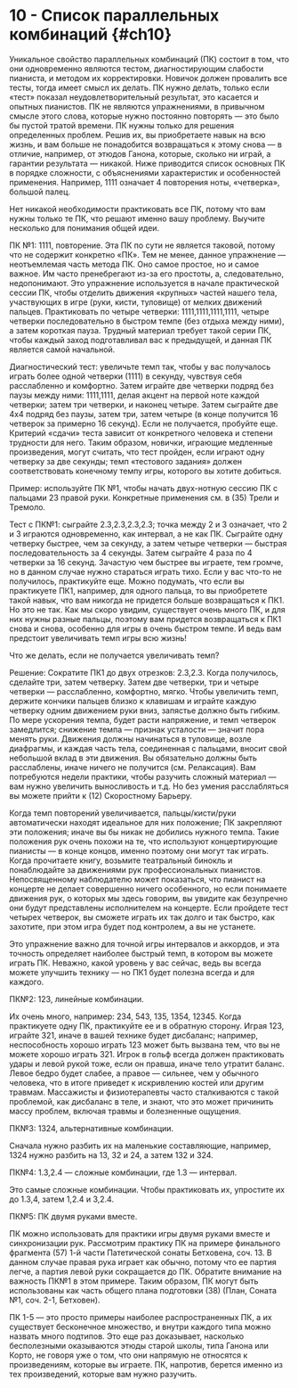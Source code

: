 # 10 - Список параллельных комбинаций {#ch10}

Уникальное свойство параллельных комбинаций (ПК) состоит в том, что они одновременно являются тестом, диагностирующим слабости пианиста, и методом их корректировки. Новичок должен провалить все тесты, тогда имеет смысл их делать. ПК нужно делать, только если «тест» показал неудовлетворительный результат, это касается и опытных пианистов. ПК не являются упражнениями, в привычном смысле этого слова, которые нужно постоянно повторять — это было бы пустой тратой времени. ПК нужны только для решения определенных проблем. Решив их, вы приобретаете навык на всю жизнь, и вам больше не понадобится возвращаться к этому снова — в отличие, например, от этюдов Ганона, которые, сколько ни играй, а гарантии результата — никакой. Ниже приводится список основных ПК в порядке сложности, с объяснениями характеристик и особенностей применения. Например, 1111 означает 4 повторения ноты, «четверка», большой палец.

Нет никакой необходимости практиковать все ПК, потому что вам нужны только те ПК, что решают именно вашу проблему. Выучите несколько для понимания общей идеи.

ПК №1: 1111, повторение. Эта ПК по сути не является таковой, потому что не содержит конкретно «ПК». Тем не менее, данное упражнение — неотъемлемая часть метода ПК. Оно самое простое, но и самое важное. Им часто пренебрегают из-за его простоты, а, следовательно, недопонимают. Это упражнение используется в начале практической сессии ПК, чтобы отделить движения «крупных» частей нашего тела, участвующих в игре (руки, кисти, туловище) от мелких движений пальцев. Практиковать по четыре четверки: 1111,1111,1111,1111, четыре четверки последовательно в быстром темпе (без отдыха между ними), а затем короткая пауза. Трудный материал требует такой серии ПК, чтобы каждый заход подготавливал вас к предыдущей, и данная ПК является самой начальной.

Диагностический тест: увеличьте темп так, чтобы у вас получалось играть более одной четверки (1111) в секунду, чувствуя себя расслабленно и комфортно. Затем играйте две четверки подряд без паузы между ними: 1111,1111, делая акцент на первой ноте каждой четверки; затем три четверки, и наконец четыре. Затем сыграйте две 4х4 подряд без паузы, затем три, затем четыре (в конце получится 16 четверок за примерно 16 секунд). Если не получается, пробуйте еще. Критерий «сдачи» теста зависит от конкретного человека и степени трудности для него. Таким образом, новички, играющие медленные произведения, могут считать, что тест пройден, если играют одну четверку за две секунды; темп «тестового задания» должен соответствовать конечному темпу игры, которого вы хотите добиться.

Пример: используйте ПК №1, чтобы начать двух-нотную сессию ПК с пальцами 23 правой руки. Конкретные применения см. в (35) Трели и Тремоло.

Тест с ПК№1: сыграйте 2.3,2.3,2.3,2.3; точка между 2 и 3 означает, что 2 и 3 играются одновременно, как интервал, а не как ПК. Сыграйте одну четверку быстрее, чем за секунду, а затем четыре четверки — быстрая последовательность за 4 секунды. Затем сыграйте 4 раза по 4 четверки за 16 секунд. Зачастую чем быстрее вы играете, тем громче, но в данном случае нужно стараться играть тихо. Если у вас что-то не получилось, практикуйте еще. Можно подумать, что если вы практикуете ПК1, например, для одного пальца, то вы приобретете такой навык, что вам никогда не придется больше возвращаться к ПК1. Но это не так. Как мы скоро увидим, существует очень много ПК, и для них нужны разные пальцы, поэтому вам придется возвращаться к ПК1 снова и снова, особенно для игры в очень быстром темпе. И ведь вам предстоит увеличивать темп игры всю жизнь!

Что же делать, если не получается увеличивать темп?

Решение: Сократите ПК1 до двух отрезков: 2.3,2.3. Когда получилось, сделайте три, затем четверку. Затем две четверки, три и четыре четверки — расслабленно, комфортно, мягко. Чтобы увеличить темп, держите кончики пальцев близко к клавишам и играйте каждую четверку одним движением руки вниз, запястье должно быть гибким. По мере ускорения темпа, будет расти напряжение, и темп четверок замедлится; снижение темпа — признак усталости — значит пора менять руки. Движения должны начинаться в туловище, возле диафрагмы, и каждая часть тела, соединенная с пальцами, вносит свой небольшой вклад в эти движения. Вы обязательно должны быть расслаблены, иначе ничего не получится (см. Релаксация). Вам потребуются недели практики, чтобы разучить сложный материал — вам нужно увеличить выносливость и т.д. Но без умения расслабляться вы можете прийти к (12) Скоростному Барьеру.

Когда темп повторений увеличивается, пальцы/кисти/руки автоматически находят идеальное для них положение; ПК закрепляют эти положения; иначе вы бы никак не добились нужного темпа. Такие положения рук очень похожи на те, что используют концертирующие пианисты — в конце концов, именно поэтому они могут так играть. Когда прочитаете книгу, возьмите театральный бинокль и понаблюдайте за движениями рук профессиональных пианистов. Непосвященному наблюдателю может показаться, что пианист на концерте не делает совершенно ничего особенного, но если понимаете движения рук, о которых мы здесь говорим, вы увидите как безупречно они будут представлены исполнителем на концерте. Если пройдете тест четырех четверок, вы сможете играть их так долго и так быстро, как захотите, при этом игра будет под контролем, а вы не устанете.

Это упражнение важно для точной игры интервалов и аккордов, и эта точность определяет наиболее быстрый темп, в котором вы можете играть ПК. Неважно, какой уровень у вас сейчас, ведь вы всегда можете улучшить технику — но ПК1 будет полезна всегда и для каждого.

ПК№2: 123, линейные комбинации.

Их очень много, например: 234, 543, 135, 1354, 12345. Когда практикуете одну ПК, практикуйте ее и в обратную сторону. Играя 123, играйте 321, иначе в вашей технике будет дисбаланс; например, неспособность хорошо играть 123 может быть вызвана тем, что вы не можете хорошо играть 321. Игрок в гольф всегда должен практиковать удары и левой рукой тоже, если он правша, иначе тело утратит баланс. Левое бедро будет слабее, а правое — сильнее, чем у обычного человека, что в итоге приведет к искривлению костей или другим травмам. Массажисты и физиотерапевты часто сталкиваются с такой проблемой, как дисбаланс в теле, и знают, что это может причинить массу проблем, включая травмы и болезненные ощущения.

ПК№3: 1324, альтернативные комбинации.

Сначала нужно разбить их на маленькие составляющие, например, 1324 нужно разбить на 13, 32 и 24, а затем 132 и 324.

ПК№4: 1.3,2.4 — сложные комбинации, где 1.3 — интервал.

Это самые сложные комбинации. Чтобы практиковать их, упростите их до 1.3,4, затем 1,2.4 и 3,2.4.

ПК№5: ПК двумя руками вместе.

ПК можно использовать для практики игры двумя руками вместе и синхронизации рук. Рассмотрим практику ПК на примере финального фрагмента (57) 1-й части Патетической сонаты Бетховена, соч. 13. В данном случае правая рука играет как обычно, потому что ее партия легче, а партия левой руки сокращается до ПК. Обратите внимание на важность ПК№1 в этом примере. Таким образом, ПК могут быть использованы как часть общего плана подготовки (38) (План, Соната №1, соч. 2-1, Бетховен).

ПК 1-5 — это просто примеры наиболее распространенных ПК, а их существует бесконечное множество, и внутри каждого типа можно назвать много подтипов. Это еще раз доказывает, насколько бесполезными оказываются этюды старой школы, типа Ганона или Корто, не говоря уже о том, что они напрямую не относятся к произведениям, которые вы играете. ПК, напротив, берется именно из тех произведений, которые вам нужно разучить.
